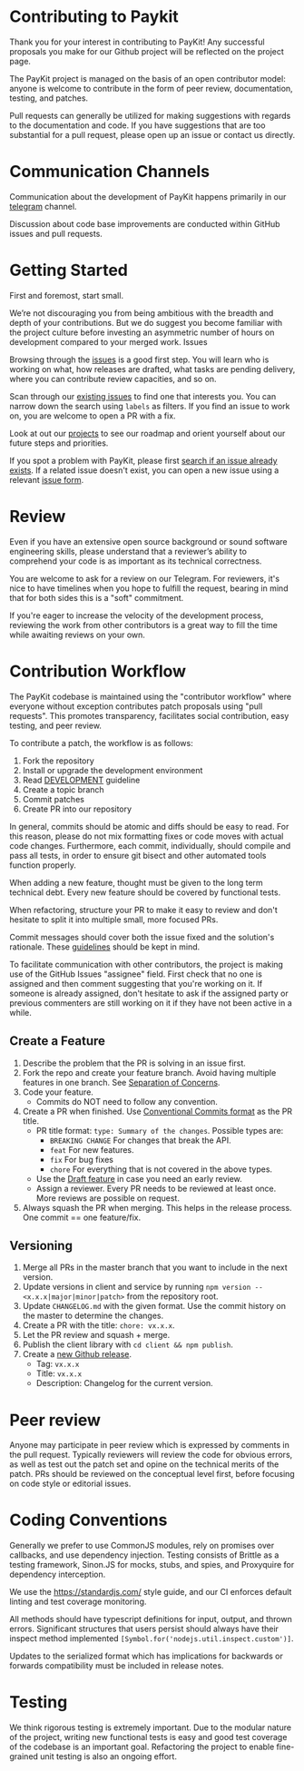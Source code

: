 # Contributing to Paykit
Thank you for your interest in contributing to PayKit! Any successful proposals you make for our Github project will be reflected on the project page.

The PayKit project is managed on the basis of an open contributor model: anyone is welcome to contribute in the form of peer review, documentation, testing, and patches.

Pull requests can generally be utilized for making suggestions with regards to the documentation and code. If you have suggestions that are too substantial for a pull request, please open up an issue or contact us directly.  

# Communication Channels
Communication about the development of PayKit happens primarily in our [telegram](https://t.me/synonym_to) channel.

Discussion about code base improvements are conducted within GitHub issues and pull requests.

# Getting Started
First and foremost, start small.

We’re not discouraging you from being ambitious with the breadth and depth of your contributions. But we do suggest you become familiar with the project culture before investing an asymmetric number of hours on development compared to your merged work.
Issues

Browsing through the [issues](https://github.com/slashtags/paykit/issues) is a good first step. You will learn who is working on what, how releases are drafted, what tasks are pending delivery, where you can contribute review capacities, and so on. 

Scan through our [existing issues](https://github.com/github/docs/issues) to find one that interests you. You can narrow down the search using `labels` as filters. If you find an issue to work on, you are welcome to open a PR with a fix.

Look at out our [projects](https://github.com/orgs/slashtags/projects) to see our roadmap and orient yourself about our future steps and priorities.

If you spot a problem with PayKit, please first [search if an issue already exists](https://docs.github.com/en/github/searching-for-information-on-github/searching-on-github/searching-issues-and-pull-requests#search-by-the-title-body-or-comments). If a related issue doesn't exist, you can open a new issue using a relevant [issue form](https://github.com/github/docs/issues/new/choose).

# Review
Even if you have an extensive open source background or sound software engineering skills, please understand that a reviewer’s ability to comprehend your code is as important as its technical correctness.

You are welcome to ask for a review on our Telegram. For reviewers, it's nice to have timelines when you hope to fulfill the request, bearing in mind that for both sides this is a "soft" commitment.

If you're eager to increase the velocity of the development process, reviewing the work from other contributors is a great way to fill the time while awaiting reviews on your own.

# Contribution Workflow
The PayKit codebase is maintained using the "contributor workflow" where everyone without exception contributes patch proposals using "pull requests". This promotes transparency, facilitates social contribution, easy testing, and peer review.

To contribute a patch, the workflow is as follows:

1. Fork the repository
2. Install or upgrade the development environment
3. Read [DEVELOPMENT](./DEVELOPMENT.md) guideline
3. Create a topic branch
4. Commit patches
5. Create PR into our repository

In general, commits should be atomic and diffs should be easy to read. For this reason, please do not mix formatting fixes or code moves with actual code changes. Furthermore, each commit, individually, should compile and pass all tests, in order to ensure git bisect and other automated tools function properly.

When adding a new feature, thought must be given to the long term technical debt. Every new feature should be covered by functional tests.

When refactoring, structure your PR to make it easy to review and don't hesitate to split it into multiple small, more focused PRs.

Commit messages should cover both the issue fixed and the solution's rationale. These [guidelines](https://chris.beams.io/posts/git-commit/) should be kept in mind.

To facilitate communication with other contributors, the project is making use of the GitHub Issues "assignee" field. First check that no one is assigned and then comment suggesting that you're working on it. If someone is already assigned, don't hesitate to ask if the assigned party or previous commenters are still working on it if they have not been active in a while.

## Create a Feature
1. Describe the problem that the PR is solving in an issue first.
2. Fork the repo and create your feature branch. Avoid having multiple features in one branch. See [Separation of Concerns](https://nalexn.github.io/separation-of-concerns/).
3. Code your feature.
    - Commits do NOT need to follow any convention.
4. Create a PR when finished. Use [Conventional Commits format](https://www.conventionalcommits.org/) as the PR title.
    - PR title format: `type: Summary of the changes`. Possible types are:
        - `BREAKING CHANGE` For changes that break the API.
        - `feat` For new features.
        - `fix` For bug fixes
        - `chore` For everything that is not covered in the above types.
    - Use the [Draft feature](https://github.blog/2019-02-14-introducing-draft-pull-requests/) in case you need an early review.
    - Assign a reviewer. Every PR needs to be reviewed at least once. More reviews are possible on request.
5. Always squash the PR when merging. This helps in the release process. One commit == one feature/fix.

## Versioning
1. Merge all PRs in the master branch that you want to include in the next version.
2. Update versions in client and service by running `npm version -- <x.x.x|major|minor|patch>` from the repository root.
3. Update `CHANGELOG.md` with the given format. Use the commit history on the master to determine the changes.
4. Create a PR with the title: `chore: vx.x.x`.
5. Let the PR review and squash + merge.
6. Publish the client library with `cd client && npm publish`.
7. Create a [new Github release](https://github.com/slashtags/paykit/releases/new).
    - Tag: `vx.x.x`
    - Title: `vx.x.x`
    - Description: Changelog for the current version.

# Peer review
Anyone may participate in peer review which is expressed by comments in the pull request. Typically reviewers will review the code for obvious errors, as well as test out the patch set and opine on the technical merits of the patch. PRs should be reviewed on the conceptual level first, before focusing on code style or editorial issues.

# Coding Conventions
Generally we prefer to use CommonJS modules, rely on promises over callbacks, and use dependency injection. Testing consists of Brittle as a testing framework, Sinon.JS for mocks, stubs, and spies, and Proxyquire for dependency interception.

We use the https://standardjs.com/ style guide, and our CI enforces default linting and test coverage monitoring.

All methods should have typescript definitions for input, output, and thrown errors. Significant structures that users persist should always have their inspect method implemented  `[Symbol.for('nodejs.util.inspect.custom')]`.

Updates to the serialized format which has implications for backwards or forwards compatibility must be included in release notes.

# Testing
We think rigorous testing is extremely important. Due to the modular nature of the project, writing new functional tests is easy and good test coverage of the codebase is an important goal. Refactoring the project to enable fine-grained unit testing is also an ongoing effort.
